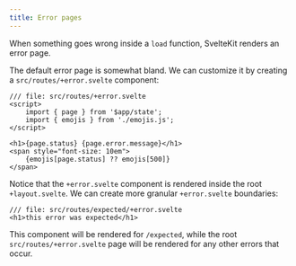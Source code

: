```yaml
---
title: Error pages
---
```


When something goes wrong inside a `load` function, SvelteKit renders an error page.

The default error page is somewhat bland. We can customize it by creating a `src/routes/+error.svelte` component:

```svelte
/// file: src/routes/+error.svelte
<script>
	import { page } from '$app/state';
	import { emojis } from './emojis.js';
</script>

<h1>{page.status} {page.error.message}</h1>
<span style="font-size: 10em">
	{emojis[page.status] ?? emojis[500]}
</span>
```

Notice that the `+error.svelte` component is rendered inside the root `+layout.svelte`. We can create more granular `+error.svelte` boundaries:

```svelte
/// file: src/routes/expected/+error.svelte
<h1>this error was expected</h1>
```

This component will be rendered for `/expected`, while the root `src/routes/+error.svelte` page will be rendered for any other errors that occur.
